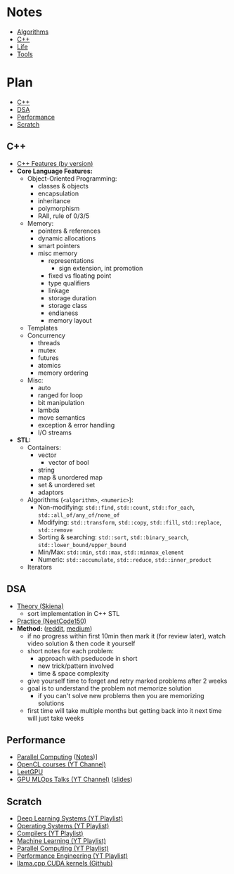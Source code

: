 # Notes <!-- omit from toc -->
- [Algorithms](./Algorithms.md)
- [C++](./C++.md)
- [Life](./Life.md)
- [Tools](./Tools.md)

# Plan <!-- omit from toc -->
- [C++](#c)
- [DSA](#dsa)
- [Performance](#performance)
- [Scratch](#scratch)

## C++
- [C++ Features (by version)](https://github.com/AnthonyCalandra/modern-cpp-features)
- **Core Language Features:**
  - Object-Oriented Programming:
    - classes & objects
    - encapsulation
    - inheritance
    - polymorphism
    - RAII, rule of 0/3/5
  - Memory:
    - pointers & references
    - dynamic allocations
    - smart pointers
    - misc memory
      - representations
        - sign extension, int promotion
      - fixed vs floating point
      - type qualifiers
      - linkage
      - storage duration
      - storage class
      - endianess
      - memory layout
  - Templates
  - Concurrency
    - threads
    - mutex
    - futures
    - atomics
    - memory ordering
  - Misc:
    - auto
    - ranged for loop
    - bit manipulation
    - lambda
    - move semantics
    - exception & error handling
    - I/O streams
- **STL:**
  - Containers:
    - vector
      - vector of bool
    - string
    - map & unordered map
    - set & unordered set
    - adaptors
  - Algorithms (`<algorithm>`, `<numeric>`):
    - Non-modifying: `std::find`, `std::count`, `std::for_each`, `std::all_of/any_of/none_of`
    - Modifying: `std::transform`, `std::copy`, `std::fill`, `std::replace`, `std::remove`
    - Sorting & searching: `std::sort`, `std::binary_search`, `std::lower_bound/upper_bound`
    - Min/Max: `std::min`, `std::max`, `std::minmax_element`
    - Numeric: `std::accumulate`, `std::reduce`, `std::inner_product`
  - Iterators

## DSA
- [Theory (Skiena)](https://www3.cs.stonybrook.edu/~skiena/373/videos/)
  - sort implementation in C++ STL
- [Practice (NeetCode150)](https://neetcode.io/practice?tab=neetcode150)
- **Method:** ([reddit](https://www.reddit.com/r/cscareerquestions/comments/ot9ssf/comment/h6tx1vx/?utm_source=share&utm_medium=mweb3x&utm_name=mweb3xcss&utm_term=1&utm_content=share_button), [medium](https://medium.com/@rajbopche/my-preparation-for-algo-ds-193c90952d8c))
  - if no progress within first 10min then mark it (for review later), watch video solution & then code it yourself
  - short notes for each problem:
    - approach with pseducode in short
    - new trick/pattern involved
    - time & space complexity
  - give yourself time to forget and retry marked problems after 2 weeks
  - goal is to understand the problem not memorize solution
    - if you can't solve new problems then you are memorizing solutions
  - first time will take multiple months but getting back into it next time will just take weeks

## Performance
- [Parallel Computing](https://www.youtube.com/playlist?list=PLoROMvodv4rMp7MTFr4hQsDEcX7Bx6Odp) ([Notes](https://gfxcourses.stanford.edu/cs149/fall23/))]
- [OpenCL courses (YT Channel)](https://www.youtube.com/@davidblack-schaffer219/courses)
- [LeetGPU](https://leetgpu.com/challenges)
- [GPU MLOps Talks (YT Channel)](https://www.youtube.com/@GPUMODE/videos) ([slides](https://github.com/gpu-mode/lectures))

## Scratch
- [Deep Learning Systems (YT Playlist)](https://www.youtube.com/playlist?list=PLGzYMymX8amNyGPuJ35YWdq59eQ5jYCZ1)
- [Operating Systems (YT Playlist)](https://www.youtube.com/playlist?list=PLF2K2xZjNEf97A_uBCwEl61sdxWVP7VWC)
- [Compilers (YT Playlist)](https://www.youtube.com/playlist?list=PLTsf9UeqkRebOYdw4uqSN0ugRShSmHrzH)
- [Machine Learning (YT Playlist)](https://www.youtube.com/playlist?list=PLoROMvodv4rNH7qL6-efu_q2_bPuy0adh)
- [Parallel Computing (YT Playlist)](https://www.youtube.com/playlist?list=PLoROMvodv4rMp7MTFr4hQsDEcX7Bx6Odp)
- [Performance Engineering (YT Playlist)](https://www.youtube.com/playlist?list=PLUl4u3cNGP63VIBQVWguXxZZi0566y7Wf)
- [llama.cpp CUDA kernels (Github)](https://github.com/ggml-org/llama.cpp/tree/master/ggml/src/ggml-cuda)